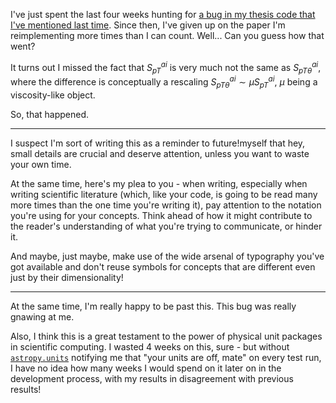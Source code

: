 <!--
.. title: The importance of good notation
.. slug: the-importance-of-good-notation
.. date: 2021-05-01 14:35:00 UTC+02:00
.. tags: status update, masters thesis, mathjax, science
.. category: status
.. link: 
.. description: 
.. type: text
-->

I've just spent the last four weeks hunting for [a bug in my thesis code that
I've mentioned last time](/posts/i-atent-dead).  Since then, I've given up on
the paper I'm reimplementing more times than I can count.  Well... Can you
guess how that went?

<!-- TEASER_END -->

It turns out I missed the fact that $S_{pT}^{ai}$ is very much not the same as
$S_{pT\theta}^{ai}$, where the difference is conceptually a rescaling
$S_{pT\theta}^{ai} \sim \mu S_{pT}^{ai}$, $\mu$ being a viscosity-like object.

So, that happened.

---

I suspect I'm sort of writing this as a reminder to future!myself that hey,
small details are crucial and deserve attention, unless you want to waste
your own time.

At the same time, here's my plea to you - when writing, especially when writing
scientific literature (which, like your code, is going to be read many more
times than the one time you're writing it), pay attention to the notation
you're using for your concepts. Think ahead of how it might contribute to the
reader's understanding of what you're trying to communicate, or hinder it.

And maybe, just maybe, make use of the wide arsenal of typography you've
got available and don't reuse symbols for concepts that are different even
just by their dimensionality!

---

At the same time, I'm really happy to be past this. This bug was really
gnawing at me.

Also, I think this is a great testament to the power of physical unit packages
in scientific computing. I wasted 4 weeks on this, sure - but without
[`astropy.units`](https://docs.astropy.org/en/stable/units/) notifying me that
"your units are off, mate" on every test run, I have no idea how many weeks I
would spend on it later on in the development process, with my results in
disagreement with previous results!
